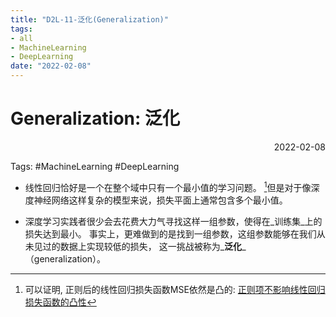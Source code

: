 ```yaml
---
title: "D2L-11-泛化(Generalization)"
tags:
- all
- MachineLearning
- DeepLearning
date: "2022-02-08"
---
```

# Generalization: 泛化

<div align="right"> 2022-02-08</div>

Tags: #MachineLearning #DeepLearning 

- 线性回归恰好是一个在整个域中只有一个最小值的学习问题。 [^1]但是对于像深度神经网络这样复杂的模型来说，损失平面上通常包含多个最小值。 

- 深度学习实践者很少会去花费大力气寻找这样一组参数，使得在_训练集_上的损失达到最小。 事实上，更难做到的是找到一组参数，这组参数能够在我们从未见过的数据上实现较低的损失， 这一挑战被称为_**泛化**_（generalization）。


[^1]: 可以证明, 正则后的线性回归损失函数MSE依然是凸的: [正则项不影响线性回归损失函数的凸性](notes/2021/2021.9/正则项不影响线性回归损失函数的凸性.md)